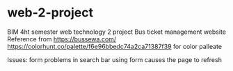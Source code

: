 # web-2-project
BIM 4ht semester web technology 2 project
Bus ticket management website 
Reference from https://bussewa.com/
https://colorhunt.co/palette/f6e96bbedc74a2ca71387f39 for color palleate

Issues:
form problems in search bar using form causes the page to refresh
